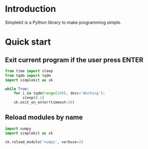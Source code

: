 # Introduction

Simplekit is a Python library to make programming simple.

# Quick start

## Exit current program if the user press ENTER

```python
from time import sleep
from tqdm import tqdm
import simplekit as sk

while True:
	for i in tqdm(range(100), desc='Working'):
		sleep(0.1)
	sk.exit_on_enter(timeout=10)
```

## Reload modules by name

```python
import numpy
import simplekit as sk

sk.reload_module('numpy', verbose=2)
```